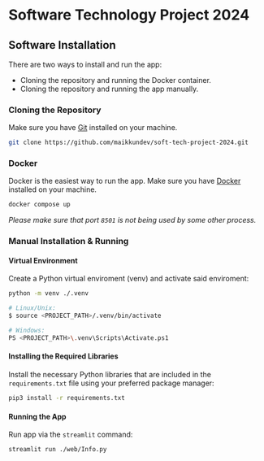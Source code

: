 # Software Technology Project 2024

## Software Installation

There are two ways to install and run the app:

- Cloning the repository and running the Docker container.
- Cloning the repository and running the app manually.

### Cloning the Repository

Make sure you have [Git](https://git-scm.com/downloads) installed on your machine.

```bash
git clone https://github.com/maikkundev/soft-tech-project-2024.git
```

### Docker

Docker is the easiest way to run the app. Make sure you have [Docker](https://docs.docker.com/get-docker/) installed on your machine.

```bash
docker compose up
```

*Please make sure that port `8501` is not being used by some other process.*

### Manual Installation & Running

#### Virtual Environment

Create a Python virtual enviroment (venv) and activate said enviroment:

```bash
python -m venv ./.venv
```

```bash
# Linux/Unix:
$ source <PROJECT_PATH>/.venv/bin/activate
```

```bash
# Windows: 
PS <PROJECT_PATH>\.venv\Scripts\Activate.ps1
```

#### Installing the Required Libraries

Install the necessary Python libraries that are included in the `requirements.txt` file using your preferred package manager:

```bash
pip3 install -r requirements.txt
```

#### Running the App

Run app via the `streamlit` command:

```bash
streamlit run ./web/Info.py
```
